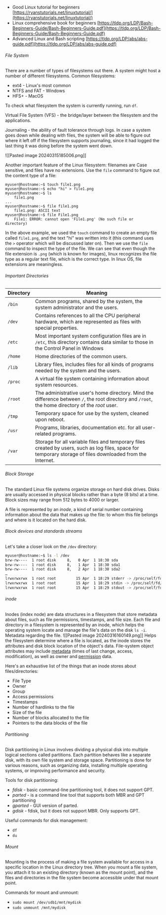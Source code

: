 - Good Linux tutorial for beginners [https://ryanstutorials.net/linuxtutorial/](https://ryanstutorials.net/linuxtutorial/)
- Linux comprehensive book for beginners [https://tldp.org/LDP/Bash-Beginners-Guide/Bash-Beginners-Guide.pdf](https://tldp.org/LDP/Bash-Beginners-Guide/Bash-Beginners-Guide.pdf)
- Advanced Linux and Bash scripting [https://tldp.org/LDP/abs/abs-guide.pdf](https://tldp.org/LDP/abs/abs-guide.pdf)

###### File System
There are a number of types of filesystems out there. A system might host a number of different filesystems.
Common filesystems:
- ext4 - Linux's most common
- NTFS and FAT - Windows
- HFS+ - MacOS

To check what filesystem the system is currently running, run `df`.

Virtual File System (VFS) - the bridge/layer between the filesystem and the applications.

Journaling - the ability of fault tolerance through logs. In case a system goes down while dealing with files, the system will be able to figure out where it left off if the filesystem supports journaling, since it had logged the last thing it was doing before the system went down. 

![[Pasted image 20240315185006.png]]

Another important feature of the Linux filesystem: filenames are Case sensitive, and files have no extensions. Use the `file` command to figure out the content type of a file:
```SHELL
myuser@hostname:~$ touch file1.png
myuser@hostname:~$ echo "hi" > file1.png
myuser@hostname:~$ ls
	file1.png
...
myuser@hostname:~$ file file1.png
	file1.png: ASCII text
myuser@hostname:~$ file File1.png
	File1: ERROR: cannot open 'File1.png' (No such file or     directory)
```

In the above example, we used the `touch` command to create an empty file called `file1.png`, and the text "hi" was written into it (this command uses the `>` operator which will be discussed later on). Then we use the `file` command to inspect the type of the file. We can see that even though the file extension is `.png` (which is known for images), linux recognizes the file type as a regular text file, which is the correct type. In linux OS, file extensions are meaningless.

###### Important Directories
|Directory|Meaning|
|---|---|
|`/bin`|Common programs, shared by the system, the system administrator and the users.|
|`/dev`|Contains references to all the CPU peripheral hardware, which are represented as files with special properties.|
|`/etc`|Most important system configuration files are in `/etc`, this directory contains data similar to those in the Control Panel in Windows|
|`/home`|Home directories of the common users.|
|`/lib`|Library files, includes files for all kinds of programs needed by the system and the users.|
|`/proc`|A virtual file system containing information about system resources.|
|`/root`|The administrative user's home directory. Mind the difference between `/`, the root directory and `/root`, the home directory of the _root_ user.|
|`/tmp`|Temporary space for use by the system, cleaned upon reboot.|
|`/usr`|Programs, libraries, documentation etc. for all user-related programs.|
|`/var`|Storage for all variable files and temporary files created by users, such as log files, space for temporary storage of files downloaded from the Internet.|

###### Block Storage
The standard Linux file systems organize storage on hard disk drives. 
Disks are usually accessed in physical blocks rather than a byte (8 bits) at a time. Block sizes may range from 512 bytes to 4000 or larger.

A file is represented by an *inode*, a kind of serial number containing information about the data that makes up the file: to whom this file belongs and where is it located on the hard disk.

###### Block devices and standards streams
Let's take a closer look on the `/dev` directory:
```BASH
myuser@hostname:~$ ls -l /dev
brw-rw----  1 root disk    	8,   0 Apr  1 18:30 sda
brw-rw----  1 root disk    	8,   1 Apr  1 18:30 sda1
brw-rw----  1 root disk    	8,   2 Apr  1 18:30 sda2
…
lrwxrwxrwx  1 root root     	15 Apr  1 18:29 stderr -> /proc/self/fd/2
lrwxrwxrwx  1 root root      	15 Apr  1 18:29 stdin -> /proc/self/fd/0
lrwxrwxrwx  1 root root       	15 Apr  1 18:29 stdout -> /proc/self/fd/1
```


###### inode
Inodes (index node) are data structures in a filesystem that store metadata about files, such as file permissions, timestamps, and file size. 
Each file and directory in a filesystem is represented by an inode, which helps the operating system locate and manage the file's data on the disk `ls -i`. 
Metadata regarding the file. 
![[Pasted image 20240316160149.png]]
Helps the filesystem determine where a file is located, as the inode stores the attributes and disk block location of the object's data.
File-system object attributes may include [metadata](https://en.wikipedia.org/wiki/Metadata "Metadata") (times of last change, access, modification), as well as owner and [permission](https://en.wikipedia.org/wiki/File_system_permissions "File system permissions") data.

Here's an exhaustive list of the things that an inode stores about files/directories:
- File Type
- Owner
- Group
- Access permissions
- Timestamps
- Number of hardlinks to the file 
- Size of the file
- Number of blocks allocated to the file
- Pointers to the data blocks of the file

###### Partitioning
Disk partitioning in Linux involves dividing a physical disk into multiple logical sections called partitions. 
Each partition behaves like a separate disk, with its own file system and storage space.
Partitioning is done for various reasons, such as organizing data, installing multiple operating systems, or improving performance and security.

Tools for disk partitioning:
- *fdisk* - basic command-line partitioning tool, it does not support GPT.
- *parted* - is a command line tool that supports both MBR and GPT partitioning
- *gparted* - GUI version of parted.
- *gdisk* - fdisk, but it does not support MBR. Only supports GPT.

Useful commands for disk management:
- `df`
- `du`

###### Mount
Mounting is the process of making a file system available for access in a specific location in the Linux directory tree. 
When you mount a file system, you attach it to an existing directory (known as the mount point), and the files and directories in the file system become accessible under that mount point. 

Commands for mount and unmount:
- `sudo mount /dev/sdb1/mnt/mydisk`
- `sudo unmount /mnt/mydisk`

